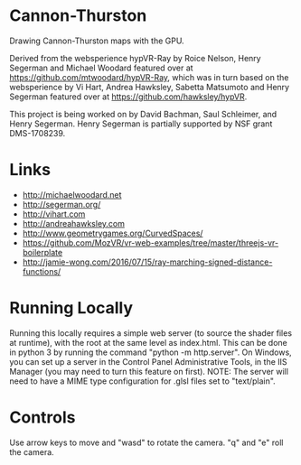 # Cannon-Thurston
Drawing Cannon-Thurston maps with the GPU.

Derived from the websperience hypVR-Ray by Roice Nelson, Henry Segerman and Michael Woodard featured over at https://github.com/mtwoodard/hypVR-Ray, which was in turn based on the websperience  by Vi Hart, Andrea Hawksley, Sabetta Matsumoto and Henry Segerman featured over at https://github.com/hawksley/hypVR. 

This project is being worked on by David Bachman, Saul Schleimer, and Henry Segerman.
Henry Segerman is partially supported by NSF grant DMS-1708239.

# Links
* http://michaelwoodard.net
* http://segerman.org/
* http://vihart.com
* http://andreahawksley.com
* http://www.geometrygames.org/CurvedSpaces/
* https://github.com/MozVR/vr-web-examples/tree/master/threejs-vr-boilerplate
* http://jamie-wong.com/2016/07/15/ray-marching-signed-distance-functions/


# Running Locally
Running this locally requires a simple web server (to source the shader files at runtime), with the root at the same level as index.html. This can be done in python 3 by running the command "python -m http.server". On Windows, you can set up a server in the Control Panel Administrative Tools, in the IIS Manager (you may need to turn this feature on first). NOTE: The server will need to have a MIME type configuration for .glsl files set to "text/plain".

# Controls
Use arrow keys to move and "wasd" to rotate the camera. "q" and "e" roll the camera. 